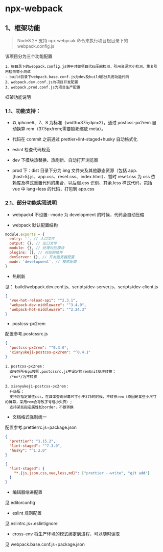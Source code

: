 # npx-webpack

## 1、框架功能

> Node8.2+ 支持 npx webpcak 命令来执行项目根目录下的 webpack.config.js

该项目分为三个功能配置

```text
1、根目录下的webpack.config.js供平时做项目代码压缩检测，引用资源大小检测，重复引用检测等小测试
- build目录下webpack.base.conf.js为dev及build部分共用功能代码
2、webpack.dev.conf.js为项目开发配置
3、webpack.prod.conf.js为项目生产配置
```

框架功能说明

### 1.1、功能支持：

- 以 iphone6、7、8 为标准（width=375;dpr=2），通过 postcss-px2rem 自动换算 rem（37.5px/rem;需要锁死缩放 meta）。

- 代码在 commit 之前通过 prettier+lint-staged+husky 自动格式化

- eslint 检查代码规范

- dev 下模块热替换、热刷新、自动打开浏览器

- prod 下：dist 目录下分为 img 文件夹及其他静态资源（包括 app.[hash:5].js、app.css、reset.css、index.html）、暂时 reset.css 为 css 依赖库及样式重置代码的集合，以后缀.css 识别、其余.less 样式代码，包括 vue 中 lang=less 的代码，打包到 app.css

### 2.1、部分功能实现说明

- webpack4 不设置--mode 为 development 的时候，代码会自动压缩

- webpack 默认配置结构

```javascript
module.exports = {
  entry: '', // 入口文件
  output: {}, // 出口文件
  module: {}, // 处理对应模块
  plugins: [], // 对应的插件
  devServer: {}, // 开发服务器配置
  mode: 'development', // 模式配置
}
```

- 热刷新

见： build/webpack.dev.conf.js、scripts/dev-server.js、scripts/dev-client.js

```json
{
  "vue-hot-reload-api": "^2.3.1",
  "webpack-dev-middleware": "^3.4.0",
  "webpack-hot-middleware": "^2.24.3"
}
```

- postcss-px2rem

配置参考.postcssrc.js

```json
{
  "postcss-px2rem": "^0.3.0",
  "xianyukeji-postcss-px2rem": "^0.4.1"
}
```

```text
1、postcss-px2rem：
  直接将所有px按照.postcssrc.js中设定的remUnit基准转换；
  /*no*/为不转换

2、xianyukeji-postcss-px2rem：
  升级版；
  支持将指定属性css，在媒体查询屏幕尺寸小于375的时候，不转换rem（原因是某些小尺寸的屏幕，采用rem会导致字号缩小失真）;
  支持某些指定属性如border，不做转换
```

- 文档格式强制统一

配置参考.prettierrc.js+package.json

```json
{
  "prettier": "1.15.2",
  "lint-staged": "^7.3.0",
  "husky": "^1.2.0"
}
```

```json
{
  "lint-staged": {
    "*.{js,json,css,vue,less,md}": ["prettier --write", "git add"]
  }
}
```

- 编辑器缩进配置

见.editorconfig

- eslint 规则配置

见.eslintrc.js+.eslintignore

- cross-env 将生产环境的模式绑定到进程，可以随时读取

见 webpack.base.conf.js+package.json
